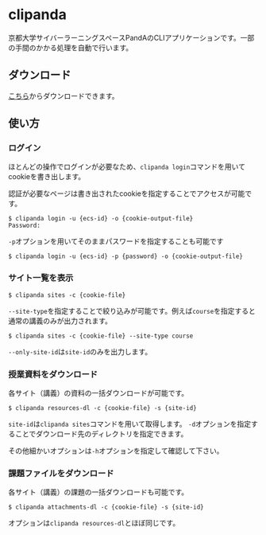 # clipanda

京都大学サイバーラーニングスペースPandAのCLIアプリケーションです。一部の手間のかかる処理を自動で行います。

## ダウンロード
[こちら](https://github.com/face0u0/clipanda/releases)からダウンロードできます。


## 使い方

### ログイン
ほとんどの操作でログインが必要なため、`clipanda login`コマンドを用いてcookieを書き出します。

認証が必要なページは書き出されたcookieを指定することでアクセスが可能です。

```
$ clipanda login -u {ecs-id} -o {cookie-output-file}
Password:
```
`-p`オプションを用いてそのままパスワードを指定することも可能です
```
$ clipanda login -u {ecs-id} -p {password} -o {cookie-output-file}
```

### サイト一覧を表示
```
$ clipanda sites -c {cookie-file}
```
`--site-type`を指定することで絞り込みが可能です。例えば`course`を指定すると通常の講義のみが出力されます。
```
$ clipanda sites -c {cookie-file} --site-type course
```
`--only-site-id`は`site-id`のみを出力します。

### 授業資料をダウンロード
各サイト（講義）の資料の一括ダウンロードが可能です。
```
$ clipanda resources-dl -c {cookie-file} -s {site-id}
```
`site-id`は`clipanda sites`コマンドを用いて取得します。
`-d`オプションを指定することでダウンロード先のディレクトリを指定できます。

その他細かいオプションは`-h`オプションを指定して確認して下さい。

### 課題ファイルをダウンロード
各サイト（講義）の課題の一括ダウンロードも可能です。
```
$ clipanda attachments-dl -c {cookie-file} -s {site-id}
```
オプションは`clipanda resources-dl`とほぼ同じです。